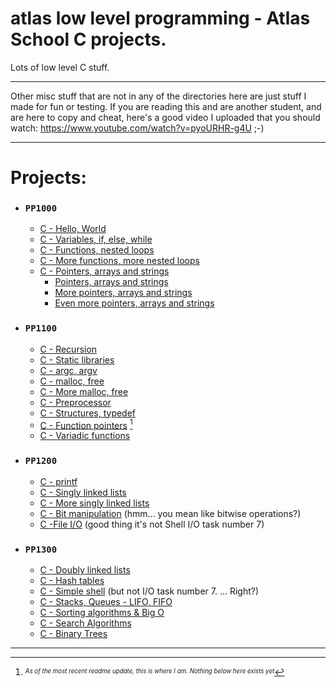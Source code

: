 # atlas low level programming - Atlas School C projects.
Lots of low level C stuff.

---
Other misc stuff that are not in any of the directories here are just stuff I made for fun or testing.
If you are reading this and are another student, and are here to copy and cheat, here's a good video I
uploaded that you should watch: https://www.youtube.com/watch?v=pyoURHR-g4U ;-)

---
# Projects:
- ### `PP1000`
  - [C - Hello, World](https://github.com/Zytronium/atlas-low_level_programming/tree/main/hello_world)
  - [C - Variables, if, else, while](https://github.com/Zytronium/atlas-low_level_programming/tree/main/variables_if_else_while)
  - [C - Functions, nested loops](https://github.com/Zytronium/atlas-low_level_programming/tree/main/functions_nested_loops)
  - [C - More functions, more nested loops](https://github.com/Zytronium/atlas-low_level_programming/tree/main/more_functions_nested_loops)
  - [C - Pointers, arrays and strings](https://github.com/Zytronium/atlas-low_level_programming/tree/main/pointers_arrays_strings)
    - [Pointers, arrays and strings](https://github.com/Zytronium/atlas-low_level_programming/tree/main/pointers_arrays_strings/pointers_arrays_strings1)
    - [More pointers, arrays and strings](https://github.com/Zytronium/atlas-low_level_programming/tree/main/pointers_arrays_strings/pointers_arrays_strings2)
    - [Even more pointers, arrays and strings](https://github.com/Zytronium/atlas-low_level_programming/tree/main/pointers_arrays_strings/pointers_arrays_strings3)
- ### `PP1100`
  - [C - Recursion](https://github.com/Zytronium/atlas-low_level_programming/tree/main/recursion)
  - [C - Static libraries](https://github.com/Zytronium/atlas-low_level_programming/tree/main/static_libraries)
  - [C - argc, argv](https://github.com/Zytronium/atlas-low_level_programming/tree/main/argc_argv)
  - [C - malloc, free](https://github.com/Zytronium/atlas-low_level_programming/tree/main/malloc_free)
  - [C - More malloc, free](https://github.com/Zytronium/atlas-low_level_programming/tree/main/more_malloc_free)
  - [C - Preprocessor](https://github.com/Zytronium/atlas-low_level_programming/tree/main/preprocessor)
  - [C - Structures, typedef](https://github.com/Zytronium/atlas-low_level_programming/tree/main/structures_typedef)
  - [C - Function pointers](https://github.com/Zytronium/atlas-low_level_programming/tree/main/function_pointers) [^*]
  - [C - Variadic functions](https://github.com/Zytronium/atlas-low_level_programming/tree/main/variadic_functions)
- ### `PP1200`
  - [C - printf]()
  - [C - Singly linked lists]()
  - [C - More singly linked lists]()
  - [C - Bit manipulation]() (hmm... you mean like bitwise operations?)
  - [C -File I/O]() (good thing it's not Shell I/O task number 7)
- ### `PP1300`
  - [C - Doubly linked lists]()
  - [C - Hash tables]()
  - [C - Simple shell]() (but not I/O task number 7. ... Right?)
  - [C - Stacks, Queues - LIFO, FIFO]()
  - [C - Sorting algorithms & Big O]()
  - [C - Search Algorithms]()
  - [C - Binary Trees]()

[^*]: <sup><sub>_As of the most recent readme update, this is where I am. Nothing below here exists yet_</sub></sup>
- - -